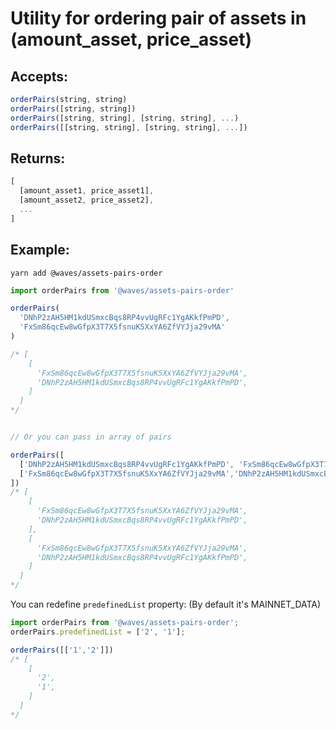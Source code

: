 # Utility for ordering pair of assets in (amount_asset, price_asset)


## Accepts:
```javascript
orderPairs(string, string)
orderPairs([string, string])
orderPairs([string, string], [string, string], ...)
orderPairs([[string, string], [string, string], ...])
```

## Returns:
```javascript
[
  [amount_asset1, price_asset1],
  [amount_asset2, price_asset2],
  ...
]
```
## Example:
``` 
yarn add @waves/assets-pairs-order
```
```javascript
import orderPairs from '@waves/assets-pairs-order'

orderPairs(
  'DNhP2zAH5HM1kdUSmxcBqs8RP4vvUgRFc1YgAKkfPmPD',
  'FxSm86qcEw8wGfpX3T7X5fsnuK5XxYA6ZfVYJja29vMA'
)

/* [
    [
      'FxSm86qcEw8wGfpX3T7X5fsnuK5XxYA6ZfVYJja29vMA',
      'DNhP2zAH5HM1kdUSmxcBqs8RP4vvUgRFc1YgAKkfPmPD',
    ]
  ]
*/


// Or you can pass in array of pairs

orderPairs([
  ['DNhP2zAH5HM1kdUSmxcBqs8RP4vvUgRFc1YgAKkfPmPD', 'FxSm86qcEw8wGfpX3T7X5fsnuK5XxYA6ZfVYJja29vMA'],
  ['FxSm86qcEw8wGfpX3T7X5fsnuK5XxYA6ZfVYJja29vMA','DNhP2zAH5HM1kdUSmxcBqs8RP4vvUgRFc1YgAKkfPmPD']
])
/* [
    [
      'FxSm86qcEw8wGfpX3T7X5fsnuK5XxYA6ZfVYJja29vMA',
      'DNhP2zAH5HM1kdUSmxcBqs8RP4vvUgRFc1YgAKkfPmPD',
    ],
    [
      'FxSm86qcEw8wGfpX3T7X5fsnuK5XxYA6ZfVYJja29vMA',
      'DNhP2zAH5HM1kdUSmxcBqs8RP4vvUgRFc1YgAKkfPmPD',
    ]
  ]
*/
```
You can redefine `predefinedList` property:
(By default it's MAINNET_DATA)
```javascript
import orderPairs from '@waves/assets-pairs-order';
orderPairs.predefinedList = ['2', '1'];

orderPairs([['1','2']])
/* [
    [
      '2',
      '1',
    ]
  ]
*/
```